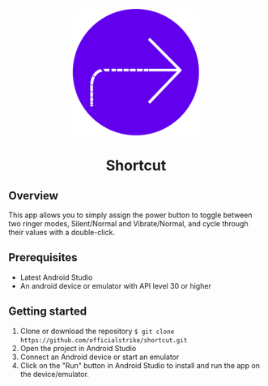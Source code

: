 <p align="center">
   <img height="250" src="logo.svg"/>
</p>

<h1 align="center"> Shortcut </h1>

## Overview

This app allows you to simply assign the power button to toggle between two ringer modes, Silent/Normal and Vibrate/Normal, and cycle through their values with a double-click.

## Prerequisites

-   Latest Android Studio
-   An android device or emulator with API level 30 or higher

## Getting started

1. Clone or download the repository `$ git clone https://github.com/officialstrike/shortcut.git`
2. Open the project in Android Studio
3. Connect an Android device or start an emulator
4. Click on the "Run" button in Android Studio to install and run the app on the device/emulator.
